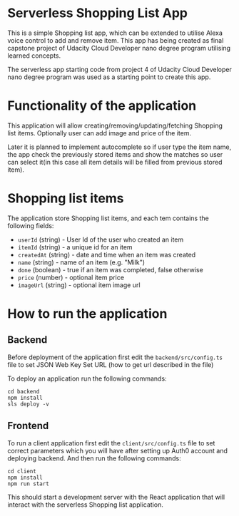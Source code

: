 # Serverless Shopping List App

This is a simple Shopping list app, which can be extended to utilise Alexa voice control to add and remove item.
This app has being created as final capstone project of Udacity Cloud Developer nano degree program utilising learned concepts.

The serverless app starting code from project 4 of Udacity Cloud Developer nano degree program was used as a starting point to create this app.

# Functionality of the application

This application will allow creating/removing/updating/fetching Shopping list items. Optionally user can add image and price of the item. 

Later it is planned to implement autocomplete so if user type the item name, the app check the previously stored items and show the matches so user can select it(in this case all item details will be filled from previous stored item).

# Shopping list items

The application store Shopping list items, and each tem contains the following fields:

* `userId` (string) - User Id of the user who created an item
* `itemId` (string) - a unique id for an item
* `createdAt` (string) - date and time when an item was created
* `name` (string) - name of an item (e.g. "Milk")
* `done` (boolean) - true if an item was completed, false otherwise
* `price` (number) - optional item price
* `imageUrl` (string) - optional item image url


# How to run the application

## Backend

Before deployment of the application first edit the `backend/src/config.ts` file to set JSON Web Key Set URL (how to get url described in the file)

To deploy an application run the following commands:

```
cd backend
npm install
sls deploy -v
```

## Frontend

To run a client application first edit the `client/src/config.ts` file to set correct parameters which you will have after setting up Auth0 account and deploying backend. And then run the following commands:

```
cd client
npm install
npm run start
```

This should start a development server with the React application that will interact with the serverless Shopping list application.